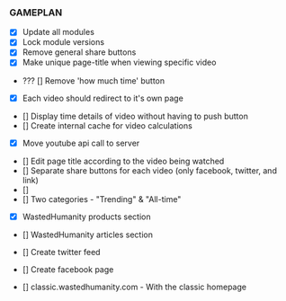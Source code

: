 ### GAMEPLAN

- [x] Update all modules
- [x] Lock module versions
- [x] Remove general share buttons
- [x] Make unique page-title when viewing specific video
- ??? [] Remove 'how much time' button
- [x] Each video should redirect to it's own page
- [] Display time details of video without having to push button
- [] Create internal cache for video calculations
- [x] Move youtube api call to server
- [] Edit page title according to the video being watched
- [] Separate share buttons for each video (only facebook, twitter, and link)
- []
- [] Two categories - "Trending" & "All-time"
- [x] WastedHumanity products section
- [] WastedHumanity articles section
- [] Create twitter feed
- [] Create facebook page  

- [] classic.wastedhumanity.com - With the classic homepage
